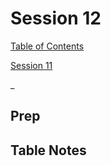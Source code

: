 # Session 12

[Table of Contents](../README.md)

[Session 11](./Session11.md)

_

## Prep



## Table Notes


